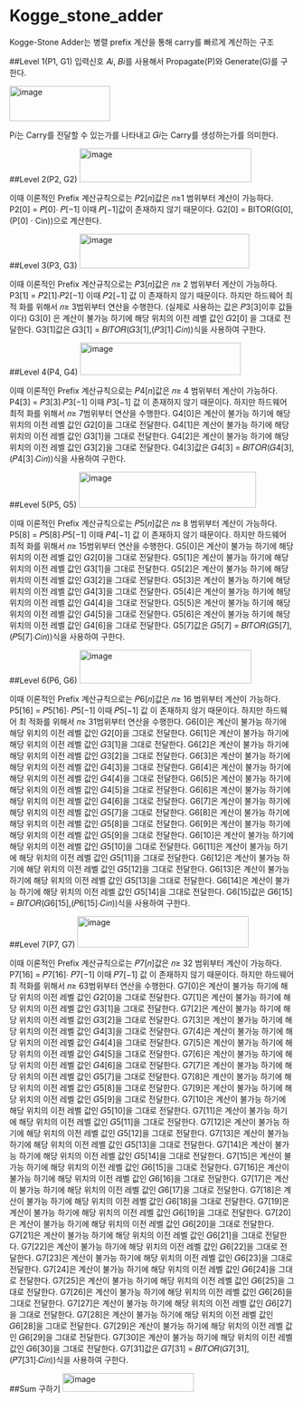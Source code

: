 # Kogge_stone_adder
Kogge-Stone Adder는 병렬 prefix 계산을 통해 carry를 빠르게 계산하는 구조

##Level 1(P1, G1) 
입력신호 𝐴𝑖, 𝐵𝑖를 사용해서 Propagate(P)와 Generate(G)를 구한다. 

<img width="178" height="62" alt="image" src="https://github.com/user-attachments/assets/ae6996f7-ed5c-4bc5-ab0f-ebbdb9ed23ef" />

P𝑖는 Carry를 전달할 수 있는가를 나타내고 𝐺𝑖는 Carry를 생성하는가를 의미한다. 

##Level 2(P2, G2)
<img width="304" height="60" alt="image" src="https://github.com/user-attachments/assets/4b1eee1f-10b2-4cc8-81b9-f90e775813d1" />

이때 이론적인 Prefix 계산규칙으로는 𝑃2[𝑛]값은 𝑛≥1 범위부터 계산이 가능하다. 
P2[0] = 𝑃[0]⋅ 𝑃[−1] 이때 𝑃[−1]값이 존재하지 않기 때문이다. 
G2[0] = BITOR(G[0],(P[0] ⋅ Cin))으로 계산한다. 

##Level 3(P3, G3) 
<img width="300" height="61" alt="image" src="https://github.com/user-attachments/assets/b0fe5e9b-0966-4e1b-8b1a-5d58e0845b6a" />

이때 이론적인 Prefix 계산규칙으로는 𝑃3[𝑛]값은 𝑛≥ 2 범위부터 계산이 가능하다. 
P3[1] = 𝑃2[1]⋅𝑃2[−1]  이때 𝑃2[−1] 값 이 존재하지 않기 때문이다. 하지만 하드웨어 최적
화를 위해서 𝑛≥ 3범위부터 연산을 수행한다. (실제로 사용하는 값은 𝑃3[3]이후 값들이다) 
G3[0] 은 계산이 불가능 하기에 해당 위치의 이전 레벨 값인 𝐺2[0] 을 그대로 전달한다. 
G3[1]값은 𝐺3[1] = 𝐵𝐼𝑇𝑂𝑅(𝐺3[1],(𝑃3[1]⋅𝐶𝑖𝑛))식을 사용하여 구한다. 

##Level 4(P4, G4) 
<img width="284" height="57" alt="image" src="https://github.com/user-attachments/assets/3347c084-c037-4be0-ade4-62d7651c0d76" />

이때 이론적인 Prefix 계산규칙으로는 𝑃4[𝑛]값은 𝑛≥ 4 범위부터 계산이 가능하다. 
P4[3] = 𝑃3[3]⋅𝑃3[−1]  이때 𝑃3[−1] 값 이 존재하지 않기 때문이다. 하지만 하드웨어 최적
화를 위해서 𝑛≥ 7범위부터 연산을 수행한다. 
G4[0]은 계산이 불가능 하기에 해당 위치의 이전 레벨 값인 𝐺2[0]을 그대로 전달한다. 
G4[1]은 계산이 불가능 하기에 해당 위치의 이전 레벨 값인 𝐺3[1]을 그대로 전달한다. 
G4[2]은 계산이 불가능 하기에 해당 위치의 이전 레벨 값인 𝐺3[2]을 그대로 전달한다. 
G4[3]값은 𝐺4[3] = 𝐵𝐼𝑇𝑂𝑅(𝐺4[3],(𝑃4[3]⋅𝐶𝑖𝑛))식을 사용하여 구한다.

##Level 5(P5, G5) 
<img width="313" height="63" alt="image" src="https://github.com/user-attachments/assets/89355e34-8ef4-452b-b386-8ea03db5765d" />

이때 이론적인 Prefix 계산규칙으로는 𝑃5[𝑛]값은 𝑛≥ 8 범위부터 계산이 가능하다. 
P5[8] = 𝑃5[8]⋅𝑃5[−1]  이때 𝑃4[−1] 값 이 존재하지 않기 때문이다. 하지만 하드웨어 최적
화를 위해서 𝑛≥ 15범위부터 연산을 수행한다. 
G5[0]은 계산이 불가능 하기에 해당 위치의 이전 레벨 값인 𝐺2[0]을 그대로 전달한다. 
G5[1]은 계산이 불가능 하기에 해당 위치의 이전 레벨 값인 𝐺3[1]을 그대로 전달한다. 
G5[2]은 계산이 불가능 하기에 해당 위치의 이전 레벨 값인 𝐺3[2]을 그대로 전달한다. 
G5[3]은 계산이 불가능 하기에 해당 위치의 이전 레벨 값인 𝐺4[3]을 그대로 전달한다. 
G5[4]은 계산이 불가능 하기에 해당 위치의 이전 레벨 값인 𝐺4[4]을 그대로 전달한다. 
G5[5]은 계산이 불가능 하기에 해당 위치의 이전 레벨 값인 𝐺4[5]을 그대로 전달한다. 
G5[6]은 계산이 불가능 하기에 해당 위치의 이전 레벨 값인 𝐺4[6]을 그대로 전달한다. 
G5[7]값은 𝐺5[7] = 𝐵𝐼𝑇𝑂𝑅(𝐺5[7],(𝑃5[7]⋅𝐶𝑖𝑛))식을 사용하여 구한다.

##Level 6(P6, G6) 
<img width="304" height="59" alt="image" src="https://github.com/user-attachments/assets/9d532b10-8256-4cc8-aa03-2d441817badd" />

이때 이론적인 Prefix 계산규칙으로는 𝑃6[𝑛]값은 𝑛≥ 16 범위부터 계산이 가능하다. 
P5[16] = 𝑃5[16]⋅ 𝑃5[−1]  이때 𝑃5[−1] 값 이 존재하지 않기 때문이다. 하지만 하드웨어 최
적화를 위해서 𝑛≥ 31범위부터 연산을 수행한다. 
G6[0]은 계산이 불가능 하기에 해당 위치의 이전 레벨 값인 𝐺2[0]을 그대로 전달한다. 
G6[1]은 계산이 불가능 하기에 해당 위치의 이전 레벨 값인 𝐺3[1]을 그대로 전달한다. 
G6[2]은 계산이 불가능 하기에 해당 위치의 이전 레벨 값인 𝐺3[2]을 그대로 전달한다. 
G6[3]은 계산이 불가능 하기에 해당 위치의 이전 레벨 값인 𝐺4[3]을 그대로 전달한다. 
G6[4]은 계산이 불가능 하기에 해당 위치의 이전 레벨 값인 𝐺4[4]을 그대로 전달한다. 
G6[5]은 계산이 불가능 하기에 해당 위치의 이전 레벨 값인 𝐺4[5]을 그대로 전달한다. 
G6[6]은 계산이 불가능 하기에 해당 위치의 이전 레벨 값인 𝐺4[6]을 그대로 전달한다. 
G6[7]은 계산이 불가능 하기에 해당 위치의 이전 레벨 값인 𝐺5[7]을 그대로 전달한다. 
G6[8]은 계산이 불가능 하기에 해당 위치의 이전 레벨 값인 𝐺5[8]을 그대로 전달한다. 
G6[9]은 계산이 불가능 하기에 해당 위치의 이전 레벨 값인 𝐺5[9]을 그대로 전달한다. 
G6[10]은 계산이 불가능 하기에 해당 위치의 이전 레벨 값인 𝐺5[10]을 그대로 전달한다. 
G6[11]은 계산이 불가능 하기에 해당 위치의 이전 레벨 값인 𝐺5[11]을 그대로 전달한다. 
G6[12]은 계산이 불가능 하기에 해당 위치의 이전 레벨 값인 𝐺5[12]을 그대로 전달한다. 
G6[13]은 계산이 불가능 하기에 해당 위치의 이전 레벨 값인 𝐺5[13]을 그대로 전달한다. 
G6[14]은 계산이 불가능 하기에 해당 위치의 이전 레벨 값인 𝐺5[14]을 그대로 전달한다. 
G6[15]값은 𝐺6[15] = 𝐵𝐼𝑇𝑂𝑅(𝐺6[15],(𝑃6[15]⋅𝐶𝑖𝑛))식을 사용하여 구한다. 

##Level 7(P7, G7) 
<img width="303" height="55" alt="image" src="https://github.com/user-attachments/assets/ef6f3c4b-2768-41b6-831c-f4b9f61d1bfc" />

이때 이론적인 Prefix 계산규칙으로는 𝑃7[𝑛]값은 𝑛≥ 32 범위부터 계산이 가능하다. 
P7[16] = 𝑃7[16]⋅ 𝑃7[−1]  이때 𝑃7[−1] 값 이 존재하지 않기 때문이다. 하지만 하드웨어 최
적화를 위해서 𝑛≥ 63범위부터 연산을 수행한다. 
G7[0]은 계산이 불가능 하기에 해당 위치의 이전 레벨 값인 𝐺2[0]을 그대로 전달한다. 
G7[1]은 계산이 불가능 하기에 해당 위치의 이전 레벨 값인 𝐺3[1]을 그대로 전달한다. 
G7[2]은 계산이 불가능 하기에 해당 위치의 이전 레벨 값인 𝐺3[2]을 그대로 전달한다. 
G7[3]은 계산이 불가능 하기에 해당 위치의 이전 레벨 값인 𝐺4[3]을 그대로 전달한다. 
G7[4]은 계산이 불가능 하기에 해당 위치의 이전 레벨 값인 𝐺4[4]을 그대로 전달한다. 
G7[5]은 계산이 불가능 하기에 해당 위치의 이전 레벨 값인 𝐺4[5]을 그대로 전달한다. 
G7[6]은 계산이 불가능 하기에 해당 위치의 이전 레벨 값인 𝐺4[6]을 그대로 전달한다. 
G7[7]은 계산이 불가능 하기에 해당 위치의 이전 레벨 값인 𝐺5[7]을 그대로 전달한다. 
G7[8]은 계산이 불가능 하기에 해당 위치의 이전 레벨 값인 𝐺5[8]을 그대로 전달한다. 
G7[9]은 계산이 불가능 하기에 해당 위치의 이전 레벨 값인 𝐺5[9]을 그대로 전달한다. 
G7[10]은 계산이 불가능 하기에 해당 위치의 이전 레벨 값인 𝐺5[10]을 그대로 전달한다. 
G7[11]은 계산이 불가능 하기에 해당 위치의 이전 레벨 값인 𝐺5[11]을 그대로 전달한다. 
G7[12]은 계산이 불가능 하기에 해당 위치의 이전 레벨 값인 𝐺5[12]을 그대로 전달한다. 
G7[13]은 계산이 불가능 하기에 해당 위치의 이전 레벨 값인 𝐺5[13]을 그대로 전달한다. 
G7[14]은 계산이 불가능 하기에 해당 위치의 이전 레벨 값인 𝐺5[14]을 그대로 전달한다. 
G7[15]은 계산이 불가능 하기에 해당 위치의 이전 레벨 값인 𝐺6[15]을 그대로 전달한다. 
G7[16]은 계산이 불가능 하기에 해당 위치의 이전 레벨 값인 𝐺6[16]을 그대로 전달한다. 
G7[17]은 계산이 불가능 하기에 해당 위치의 이전 레벨 값인 𝐺6[17]을 그대로 전달한다. 
G7[18]은 계산이 불가능 하기에 해당 위치의 이전 레벨 값인 𝐺6[18]을 그대로 전달한다. 
G7[19]은 계산이 불가능 하기에 해당 위치의 이전 레벨 값인 𝐺6[19]을 그대로 전달한다. 
G7[20]은 계산이 불가능 하기에 해당 위치의 이전 레벨 값인 𝐺6[20]을 그대로 전달한다. 
G7[21]은 계산이 불가능 하기에 해당 위치의 이전 레벨 값인 𝐺6[21]을 그대로 전달한다. 
G7[22]은 계산이 불가능 하기에 해당 위치의 이전 레벨 값인 𝐺6[22]을 그대로 전달한다. 
G7[23]은 계산이 불가능 하기에 해당 위치의 이전 레벨 값인 𝐺6[23]을 그대로 전달한다. 
G7[24]은 계산이 불가능 하기에 해당 위치의 이전 레벨 값인 𝐺6[24]을 그대로 전달한다. 
G7[25]은 계산이 불가능 하기에 해당 위치의 이전 레벨 값인 𝐺6[25]을 그대로 전달한다. 
G7[26]은 계산이 불가능 하기에 해당 위치의 이전 레벨 값인 𝐺6[26]을 그대로 전달한다. 
G7[27]은 계산이 불가능 하기에 해당 위치의 이전 레벨 값인 𝐺6[27]을 그대로 전달한다. 
G7[28]은 계산이 불가능 하기에 해당 위치의 이전 레벨 값인 𝐺6[28]을 그대로 전달한다. 
G7[29]은 계산이 불가능 하기에 해당 위치의 이전 레벨 값인 𝐺6[29]을 그대로 전달한다. 
G7[30]은 계산이 불가능 하기에 해당 위치의 이전 레벨 값인 𝐺6[30]을 그대로 전달한다. 
G7[31]값은 𝐺7[31] = 𝐵𝐼𝑇𝑂𝑅(𝐺7[31],(𝑃7[31]⋅𝐶𝑖𝑛))식을 사용하여 구한다.

##Sum 구하기 
<img width="232" height="33" alt="image" src="https://github.com/user-attachments/assets/85f95e65-78fa-4e5e-b275-b5603fd0cc93" />
